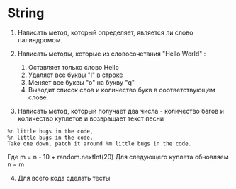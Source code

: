 # String

1. Написать метод, который определяет, является ли слово палиндромом.

2. Написать методы, которые из словосочетания "Hello World" :
    1. Оставляет только слово Hello
    2. Удаляет все буквы "l" в строке
    3. Меняет все буквы "о" на букву "q"
    4. Выводит список слов и количество букв в соответствующем слове. 
3. Написать метод, который получает два числа - количество багов и количество куплетов и возвращает текст песни
 
```
%n little bugs in the code, 
%n little bugs in the code. 
Take one down, patch it around %m little bugs in the code.
```
Где m = n - 10 + random.nextInt(20)
Для следующего куплета обновляем n = m

4. Для всего кода сделать тесты
